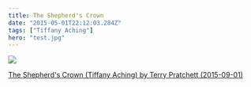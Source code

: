 ```yaml
---
title: The Shepherd's Crown
date: "2015-05-01T22:12:03.284Z"
tags: ["Tiffany Aching"]
hero: "test.jpg"
---
```


<a target="_blank"  href="https://www.amazon.com/gp/product/B017V87J0M/ref=as_li_tl?ie=UTF8&camp=1789&creative=9325&creativeASIN=B017V87J0M&linkCode=as2&tag=onionblosso01-20&linkId=fc304ef8a44d76499792f4e8b2e088e7"><img border="0" src="//ws-na.amazon-adsystem.com/widgets/q?_encoding=UTF8&MarketPlace=US&ASIN=B017V87J0M&ServiceVersion=20070822&ID=AsinImage&WS=1&Format=_SL250_&tag=onionblosso01-20" ></a><img src="//ir-na.amazon-adsystem.com/e/ir?t=onionblosso01-20&l=am2&o=1&a=B017V87J0M" width="1" height="1" border="0" alt="" style="border:none !important; margin:0px !important;" />

<a target="_blank" href="https://www.amazon.com/gp/product/B017V87J0M/ref=as_li_tl?ie=UTF8&camp=1789&creative=9325&creativeASIN=B017V87J0M&linkCode=as2&tag=onionblosso01-20&linkId=685c82f24d1cbd145b0df1849f30cb3f">The Shepherd's Crown (Tiffany Aching) by Terry Pratchett (2015-09-01)</a><img src="//ir-na.amazon-adsystem.com/e/ir?t=onionblosso01-20&l=am2&o=1&a=B017V87J0M" width="1" height="1" border="0" alt="" style="border:none !important; margin:0px !important;" />